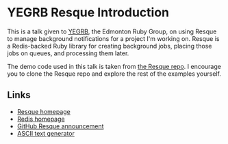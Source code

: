 YEGRB Resque Introduction
=========================

This is a talk given to [YEGRB](http://yegrb.com), the Edmonton Ruby Group, on using Resque to manage background notifications for a project I'm working on.  Resque is a Redis-backed Ruby library for creating background jobs, placing those jobs on queues, and processing them later.

The demo code used in this talk is taken from [the Resque repo](http://github.com/defunkt/resque/tree/master/examples/demo/).  I encourage you to clone the Resque repo and explore the rest of the examples yourself.

Links
-----
 * [Resque homepage](http://github.com/defunkt/resque)
 * [Redis homepage](http://code.google.com/p/redis)
 * [GitHub Resque announcement](http://github.com/blog/542-introducing-resque)
 * [ASCII text generator](http://www.network-science.de/ascii/)
